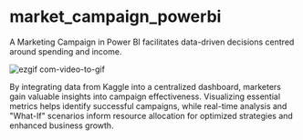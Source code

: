 # market_campaign_powerbi
A Marketing Campaign in Power BI facilitates data-driven decisions centred around spending and income.

![ezgif com-video-to-gif](https://github.com/chrisjcroall/market_campaign_powerbi/assets/126267745/f1b9e267-1597-45d7-976b-e8ae0b640d17)

By integrating data from Kaggle into a centralized dashboard, marketers gain valuable insights into campaign effectiveness. Visualizing essential metrics helps identify successful campaigns, while real-time analysis and "What-If" scenarios inform resource allocation for optimized strategies and enhanced business growth.
